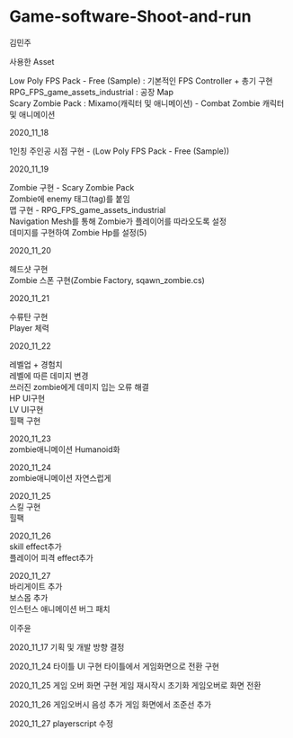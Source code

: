 # Game-software-Shoot-and-run


김민주
  
사용한 Asset

Low Poly FPS Pack - Free (Sample) : 기본적인 FPS Controller + 총기 구현  
RPG_FPS_game_assets_industrial : 공장 Map  
Scary Zombie Pack : Mixamo(캐릭터 및 애니메이션) - Combat Zombie 캐릭터 및 애니메이션
  
  

2020_11_18

1인칭 주인공 시점 구현 - (Low Poly FPS Pack - Free (Sample))
  
  

2020_11_19

Zombie 구현 - Scary Zombie Pack  
Zombie에 enemy 태그(tag)를 붙임  
맵 구현 - RPG_FPS_game_assets_industrial  
Navigation Mesh를 통해 Zombie가 플레이어를 따라오도록 설정  
데미지를 구현하여 Zombie Hp를 설정(5)
  

2020_11_20  
  
헤드샷 구현   
Zombie 스폰 구현(Zombie Factory, sqawn_zombie.cs)  

2020_11_21  

수류탄 구현  
Player 체력 

2020_11_22  
  
레벨업 + 경험치  
레벨에 따른 데미지 변경  
쓰러진 zombie에게 데미지 입는 오류 해결  
HP UI구현  
LV UI구현  
힐팩 구현

2020_11_23  
zombie애니메이션 Humanoid화

2020_11_24  
zombie애니메이션 자연스럽게 

2020_11_25  
스킬 구현  
힐팩 

2020_11_26  
skill effect추가  
플레이어 피격 effect추가  

2020_11_27  
바리게이트 추가  
보스몹 추가  
인스턴스 애니메이션 버그 패치


이주윤

2020_11_17
기획 및 개발 방향 결정


2020_11_24
타이틀 UI 구현
타이틀에서 게임화면으로 전환 구현


2020_11_25
게임 오버 화면 구현
게임 재시작시 초기화
게임오버로 화면 전환


2020_11_26
게임오버시 음성 추가
게임 화면에서 조준선 추가


2020_11_27
playerscript 수정
